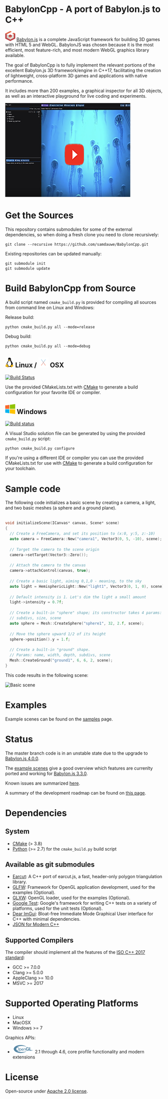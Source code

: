 # BabylonCpp - A port of Babylon.js to C++

<img src="./assets/images/BabylonJSLogo.png" alt="" height="32px"> [Babylon.js](http://www.babylonjs.com) is a complete JavaScript framework for building 3D games with HTML 5 and WebGL. BabylonJS was chosen because it is the most efficient, most feature-rich, and most modern WebGL graphics library available.

The goal of BabylonCpp is to fully implement the relevant portions of the excellent Babylon.js 3D framework/engine in C++17, facilitating the creation of lightweight, cross-platform 3D games and applications with native performance.

It includes more than 200 examples, a graphical inspector for all 3D objects, as well as an interactive playground for live coding and experiments.

[![BabylonCpp](doc/assets/babylon_demo_video.png)](https://youtu.be/McU8_vIEJfQ "BabylonCpp")

# Get the Sources

This repository contains submodules for some of the external dependencies, so when doing a fresh clone you need to clone recursively:

```
git clone --recursive https://github.com/samdauwe/BabylonCpp.git
```

Existing repositories can be updated manually:

```
git submodule init
git submodule update
```

# Build BabylonCpp from Source

A build script named `cmake_build.py` is provided for compiling all sources from command line on Linux and Windows:

Release build:

```
python cmake_build.py all --mode=release
```

Debug build:

```
python cmake_build.py all --mode=debug
```

## <img src="./assets/images/linuxlogo.png" alt="" height="32px"> Linux / <img src="./assets/images/OS_X_El_Capitan_logo.png" alt="" height="32px"> OSX

[![Build Status](https://travis-ci.org/samdauwe/BabylonCpp.svg?branch=master)](https://travis-ci.org/samdauwe/BabylonCpp)

Use the provided CMakeLists.txt with [CMake](https://cmake.org) to generate a build configuration for your favorite IDE or compiler.

## <img src="./assets/images/windowslogo.png" alt="" height="32px"> Windows

[![Build status](https://ci.appveyor.com/api/projects/status/81b7scxkykn5qq1y?svg=true)](https://ci.appveyor.com/project/samdauwe/babyloncpp)

A Visual Studio solution file can be generated by using the provided `cmake_build.py` script:

```
python cmake_build.py configure
```

If you're using a different IDE or compiler you can use the provided CMakeLists.txt for use with [CMake](https://cmake.org) to generate a build configuration for your toolchain.

# Sample code

The following code initializes a basic scene by creating a camera, a light, and two basic meshes (a sphere and a ground plane).

```c++

void initializeScene(ICanvas* canvas, Scene* scene)
{
  // Create a FreeCamera, and set its position to (x:0, y:5, z:-10)
  auto camera = FreeCamera::New("camera1", Vector3(0, 5, -10), scene);

  // Target the camera to the scene origin
  camera->setTarget(Vector3::Zero());

  // Attach the camera to the canvas
  camera->attachControl(canvas, true);

  // Create a basic light, aiming 0,1,0 - meaning, to the sky
  auto light = HemisphericLight::New("light1", Vector3(0, 1, 0), scene);

  // Default intensity is 1. Let's dim the light a small amount
  light->intensity = 0.7f;

  // Create a built-in "sphere" shape; its constructor takes 4 params: name,
  // subdivs, size, scene
  auto sphere = Mesh::CreateSphere("sphere1", 32, 2.f, scene);

  // Move the sphere upward 1/2 of its height
  sphere->position().y = 1.f;

  // Create a built-in "ground" shape.
  // Params: name, width, depth, subdivs, scene
  Mesh::CreateGround("ground1", 6, 6, 2, scene);
}

```

This code results in the following scene:

![Basic scene](assets/screenshots/basic_scene.png?raw=true "Basic scene")

# Examples
Example scenes can be found on the [samples](https://github.com/samdauwe/BabylonCpp/tree/master/src/Samples) page.

# Status
The master branch code is in an unstable state due to the upgrade to [Babylon.js 4.0.0](https://doc.babylonjs.com/whats-new).

The [example scenes](https://github.com/samdauwe/BabylonCpp/tree/master/src/Samples) give a good overview which features are currenlty ported and working for [Babylon.js 3.3.0](https://doc.babylonjs.com/whats-new).

Known issues are summarized [here](https://github.com/samdauwe/BabylonCpp/issues).

A summary of the development roadmap can be found on [this page](https://github.com/samdauwe/BabylonCpp/wiki/Roadmap).

# Dependencies

## System ##
* [CMake](https://cmake.org) (> 3.8)
* [Python](https://www.python.org) (>= 2.7) for the `cmake_build.py` build script

## Available as git submodules ##
* [Earcut](https://github.com/mapbox/earcut.hpp.git): A C++ port of earcut.js, a fast, header-only polygon triangulation library.
* [GLFW](https://github.com/glfw/glfw): Framework for OpenGL application development, used for the examples (Optional).
* [GLXW](https://github.com/rikusalminen/glxw): OpenGL loader, used for the examples (Optional).
* [Google Test](https://github.com/google/googletest): Google's framework for writing C++ tests on a variety of platforms, used for the unit tests (Optional).
* [Dear ImGui](https://github.com/ocornut/imgui): Bloat-free Immediate Mode Graphical User interface for C++ with minimal dependencies.
* [JSON for Modern C++](https://github.com/nlohmann/json)

## Supported Compilers ##
The compiler should implement all the features of the [ISO C++ 2017 standard](https://www.iso.org/standard/68564.html):
* GCC >= 7.0.0
* Clang >= 5.0.0
* AppleClang >= 10.0
* MSVC >= 2017

# Supported Operating Platforms #
* Linux
* MacOSX
* Windows >= 7

Graphics APIs:
*  <img src="./assets/images/OpenGLLogo.png" alt="" height="28px"> 2.1 through 4.6, core profile functionality and modern extensions

# License
Open-source under [Apache 2.0 license](http://www.tldrlegal.com/license/apache-license-2.0-%28apache-2.0%29).
